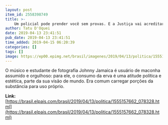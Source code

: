 ```yaml
---
layout: post
item_id: 2558398749
title: >-
    Um policial pode prender você sem provas. E a Justiça vai acreditar nele
author: Tatu D'Oquei
date: 2019-04-13 23:41:51
pub_date: 2019-04-13 23:41:51
time_added: 2019-04-15 06:20:39
categories: []
tags: []
image: https://ep00.epimg.net/brasil/imagenes/2019/04/13/politica/1555157662_078328_1555158057_rrss_normal.jpg
---
```


O músico e estudante de fotografia Johnny Jamaica é usuário de maconha assumido e orgulhoso: para ele, o consumo da erva é uma atitude política e estética, parte da sua visão de mundo. Era comum carregar porções da substância para uso próprio.

**Link:** [https://brasil.elpais.com/brasil/2019/04/13/politica/1555157662_078328.html](https://brasil.elpais.com/brasil/2019/04/13/politica/1555157662_078328.html)

